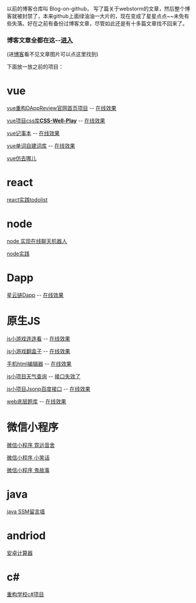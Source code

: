 以前的博客仓库叫 Blog-on-github， 写了篇关于webstorm的文章，然后整个博客就被封禁了，本来github上面绿油油一大片的，现在变成了星星点点~~未免有些失落。好在之前有备份过博客文章，尽管如此还是有十多篇文章找不回来了。


### 博客文章全都在这--[进入](https://github.com/KamyoChae/kamyochae.github.io/tree/master/_posts)
(进[博客](https://kamyochae.github.io/)看不见文章图片可以点这里找到)
 



下面放一放之前的项目： 

 
 
# vue

[vue重构DAppReview官网首页项目](https://github.com/KamyoChae/review-dapp) -- [在线效果](https://kamyochae.github.io/review-dapp-noapi/#/)

[vue项目css库**CSS-Well-Play**](https://github.com/KamyoChae/CSS-Well-Play) -- [在线效果](https://kamyochae.github.io/CSS-Well-Play/#/)

[vue记事本](https://github.com/KamyoChae/notebook) -- [在线效果](https://kamyochae.github.io/notebook/#/)

[vue单词自建词库](https://github.com/KamyoChae/word-ShortHand) -- [在线效果](https://kamyochae.github.io/word-ShortHand/#/)

[vue仿去哪儿](https://github.com/KamyoChae/travel)

# react 
[react实践todolist](https://github.com/KamyoChae/react-todolist)

# node
[node 实现在线聊天机器人](https://github.com/KamyoChae/node-robot) 

[node实践](https://github.com/KamyoChae/node-demo)

# Dapp

[星云链Dapp](https://github.com/KamyoChae/Dream-Butterfly) -- [在线效果](https://kamyochae.github.io/Dream-Butterfly/)

# 原生JS

[js小游戏连连看](https://github.com/KamyoChae/ColorFindFine) -- [在线效果](https://kamyochae.github.io/ColorFindFine/)

[js小游戏翻盒子](https://github.com/KamyoChae/ColorImpression) -- [在线效果](https://kamyochae.github.io/ColorImpression/)

[手机html编辑器](https://github.com/KamyoChae/HtmlEdit) -- [在线效果](https://kamyochae.github.io/HtmlEdit/ )

[js小项目天气查询](https://github.com/KamyoChae/weather) -- [接口失效了]()

[js小项目Jsonp百度接口](https://github.com/KamyoChae/BaiduList) -- [在线效果](https://kamyochae.github.io/BaiduList/ )

[web底层题库](https://github.com/KamyoChae/webTest) -- [在线效果](https://kamyochae.github.io/webTest/)

# 微信小程序

[微信小程序 霓远音舍](https://github.com/KamyoChae/Mini-Program_NiYuan)

[微信小程序 小笑话](https://github.com/KamyoChae/weixin-jokeChoba)

[微信小程序 鬼故事](https://github.com/KamyoChae/weixin-GhostStory_Chopper) 

# java

[java SSM留言墙](https://github.com/KamyoChae/ssm-Message-wall)

# andriod

[安卓计算器](https://github.com/KamyoChae/android-comp)

# c#

[重构学校c#项目](https://github.com/KamyoChae/netdisc)

